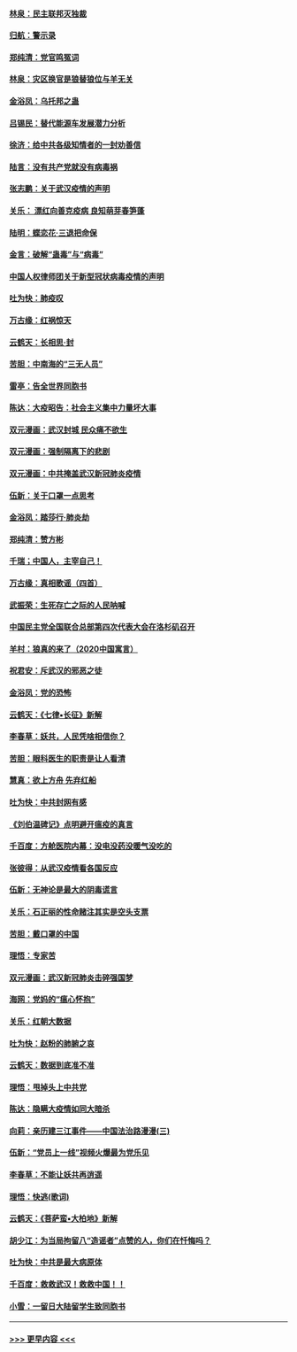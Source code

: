 #### [林泉：民主联邦灭独裁](../pages/nsc993/n11870998.md?t=02152144) 
#### [归航：警示录](../pages/nsc993/n11870963.md?t=02152144) 
#### [郑纯清：党官鸣冤词](../pages/nsc993/n11870938.md?t=02152144) 
#### [林泉：灾区换官是狼替狼位与羊无关](../pages/nsc993/n11870896.md?t=02152144) 
#### [金浴凤：乌托邦之蛊](../pages/nsc993/n11870879.md?t=02152144) 
#### [吕锡民：替代能源车发展潜力分析](../pages/nsc993/n11870656.md?t=02152144) 
#### [徐济：给中共各级知情者的一封劝善信](../pages/nsc993/n11868561.md?t=02152144) 
#### [陆言：没有共产党就没有病毒祸](../pages/nsc993/n11868232.md?t=02152144) 
#### [张志鹏：关于武汉疫情的声明](../pages/nsc993/n11867182.md?t=02152144) 
#### [关乐： 漂红向善克疫病 良知萌芽春笋蓬](../pages/nsc993/n11865710.md?t=02152144) 
#### [陆明：蝶恋花‧三退把命保](../pages/nsc993/n11865673.md?t=02152144) 
#### [金言：破解“蛊毒”与“病毒”](../pages/nsc993/n11864103.md?t=02152144) 
#### [中国人权律师团关于新型冠状病毒疫情的声明](../pages/nsc993/n11864249.md?t=02152144) 
#### [吐为快：肺疫叹](../pages/nsc993/n11864027.md?t=02152144) 
#### [万古缘：红祸惊天](../pages/nsc993/n11864079.md?t=02152144) 
#### [云鹤天：长相思‧封](../pages/nsc993/n11864006.md?t=02152144) 
#### [苦胆：中南海的“三无人员”](../pages/nsc993/n11862997.md?t=02152144) 
#### [雷亭：告全世界同胞书](../pages/nsc993/n11862572.md?t=02152144) 
#### [陈达：大疫昭告：社会主义集中力量坏大事](../pages/nsc993/n11859419.md?t=02152144) 
#### [双元漫画：武汉封城 民众痛不欲生](../pages/nsc993/n11859287.md?t=02152144) 
#### [双元漫画：强制隔离下的悲剧](../pages/nsc993/n11859244.md?t=02152144) 
#### [双元漫画：中共掩盖武汉新冠肺炎疫情](../pages/nsc993/n11858249.md?t=02152144) 
#### [伍新：关于口罩一点思考](../pages/nsc993/n11859195.md?t=02152144) 
#### [金浴凤：踏莎行‧肺炎劫](../pages/nsc993/n11858227.md?t=02152144) 
#### [郑纯清：赞方彬](../pages/nsc993/n11856803.md?t=02152144) 
#### [千瑞；中国人，主宰自己！](../pages/nsc993/n11856793.md?t=02152144) 
#### [万古缘：真相歌谣（四首）](../pages/nsc993/n11856263.md?t=02152144) 
#### [武振荣：生死存亡之际的人民呐喊](../pages/nsc993/n11856256.md?t=02152144) 
#### [中国民主党全国联合总部第四次代表大会在洛杉矶召开](../pages/nsc993/n11856344.md?t=02152144) 
#### [羊村：狼真的来了（2020中国寓言）](../pages/nsc993/n11856229.md?t=02152144) 
#### [祝君安：斥武汉的邪恶之徒](../pages/nsc993/n11855861.md?t=02152144) 
#### [金浴凤：党的恐怖](../pages/nsc993/n11855849.md?t=02152144) 
#### [云鹤天：《七律▪长征》新解](../pages/nsc993/n11855479.md?t=02152144) 
#### [李春草：妖共，人民凭啥相信你？](../pages/nsc993/n11855196.md?t=02152144) 
#### [苦胆：眼科医生的职责是让人看清](../pages/nsc993/n11853840.md?t=02152144) 
#### [慧真：欲上方舟 先弃红船](../pages/nsc993/n11853483.md?t=02152144) 
#### [吐为快：中共封网有感](../pages/nsc993/n11852575.md?t=02152144) 
#### [《刘伯温碑记》点明避开瘟疫的真言](../pages/nsc993/n11852128.md?t=02152144) 
#### [千百度：方舱医院内幕：没电没药没暖气没吃的](../pages/nsc993/n11850211.md?t=02152144) 
#### [张彼得：从武汉疫情看各国反应](../pages/nsc993/n11850102.md?t=02152144) 
#### [伍新：无神论是最大的阴毒谎言](../pages/nsc993/n11846129.md?t=02152144) 
#### [关乐：石正丽的性命赌注其实是空头支票](../pages/nsc993/n11846109.md?t=02152144) 
#### [苦胆：戴口罩的中国](../pages/nsc993/n11845576.md?t=02152144) 
#### [理悟：专家苦](../pages/nsc993/n11845564.md?t=02152144) 
#### [双元漫画：武汉新冠肺炎击碎强国梦](../pages/nsc993/n11843320.md?t=02152144) 
#### [海网：党妈的“瘟心怀抱”](../pages/nsc993/n11840740.md?t=02152144) 
#### [关乐：红朝大数据](../pages/nsc993/n11840675.md?t=02152144) 
#### [吐为快：赵粉的肺腑之哀](../pages/nsc993/n11840618.md?t=02152144) 
#### [云鹤天：数据到底准不准](../pages/nsc993/n11840325.md?t=02152144) 
#### [理悟：甩掉头上中共党](../pages/nsc993/n11838826.md?t=02152144) 
#### [陈达：隐瞒大疫情如同大暗杀](../pages/nsc993/n11838771.md?t=02152144) 
#### [向莉：亲历建三江事件——中国法治路漫漫(三)](../pages/nsc993/n11831825.md?t=02152144) 
#### [伍新：“党员上一线”视频火爆最为党乐见](../pages/nsc993/n11838200.md?t=02152144) 
#### [李春草：不能让妖共再逍遥](../pages/nsc993/n11838102.md?t=02152144) 
#### [理悟：快逃(歌词)](../pages/nsc993/n11838083.md?t=02152144) 
#### [云鹤天：《菩萨蛮▪大柏地》新解](../pages/nsc993/n11838059.md?t=02152144) 
#### [胡少江：为当局拘留八“造谣者”点赞的人，你们在忏悔吗？](../pages/nsc993/n11836801.md?t=02152144) 
#### [吐为快：中共是最大病原体](../pages/nsc993/n11836748.md?t=02152144) 
#### [千百度：救救武汉！救救中国！！](../pages/nsc993/n11836145.md?t=02152144) 
#### [小雪：一留日大陆留学生致同胞书](../pages/nsc993/n11834624.md?t=02152144) 

----
#### [ >>> 更早内容 <<< ](../indexes/nsc993-earlier.md)
